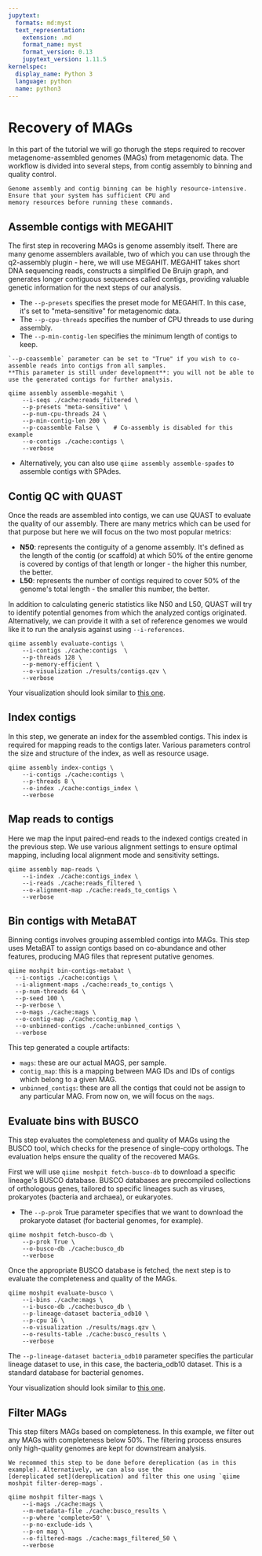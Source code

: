 ```yaml
---
jupytext:
  formats: md:myst
  text_representation:
    extension: .md
    format_name: myst
    format_version: 0.13
    jupytext_version: 1.11.5
kernelspec:
  display_name: Python 3
  language: python
  name: python3
---
```

# Recovery of MAGs
In this part of the tutorial we will go thorugh the steps required to recover metagenome-assembled genomes (MAGs) from 
metagenomic data. The workflow is divided into several steps, from contig assembly to binning and quality control.
```{warning}
Genome assembly and contig binning can be highly resource-intensive. Ensure that your system has sufficient CPU and 
memory resources before running these commands.
```
## Assemble contigs with MEGAHIT
The first step in recovering MAGs is genome assembly itself. There are many genome assemblers available, two of which 
you can use through the q2-assembly plugin - here, we will use MEGAHIT. MEGAHIT takes short DNA sequencing reads, 
constructs a simplified De Bruijn graph, and generates longer contiguous sequences called contigs, providing valuable 
genetic information for the next steps of our analysis.

- The `--p-presets` specifies the preset mode for MEGAHIT. In this case, it's set to "meta-sensitive" for metagenomic data.
- The `--p-cpu-threads` specifies the number of CPU threads to use during assembly.
- The `--p-min-contig-len` specifies the minimum length of contigs to keep.

```{warning}
`--p-coassemble` parameter can be set to "True" if you wish to co-assemble reads into contigs from all samples. 
**This parameter is still under development**: you will not be able to use the generated contigs for further analysis.
```
```{code-cell}
qiime assembly assemble-megahit \
    --i-seqs ./cache:reads_filtered \
    --p-presets "meta-sensitive" \          
    --p-num-cpu-threads 24 \                      
    --p-min-contig-len 200 \ 
    --p-coassemble False \    # Co-assembly is disabled for this example
    --o-contigs ./cache:contigs \
    --verbose   
```
- Alternatively, you can also use `qiime assembly assemble-spades` to assemble contigs with SPAdes.

## Contig QC with QUAST
Once the reads are assembled into contigs, we can use QUAST to evaluate the quality of our assembly. There are many 
metrics which can be used for that purpose but here we will focus on the two most popular metrics:
- **N50**: represents the contiguity of a genome assembly. It's defined as the length of the contig (or scaffold) at 
    which 50% of the entire genome is covered by contigs of that length or longer - the higher this number, the better.
- **L50**: represents the number of contigs required to cover 50% of the genome's total length - the smaller this number, 
    the better.

In addition to calculating generic statistics like N50 and L50, QUAST will try to identify potential genomes from which 
the analyzed contigs originated. Alternatively, we can provide it with a set of reference genomes we would like it to 
run the analysis against using `--i-references`.
```{code-cell}
qiime assembly evaluate-contigs \
    --i-contigs ./cache:contigs  \
    --p-threads 128 \
    --p-memory-efficient \
    --o-visualization ./results/contigs.qzv \ 
    --verbose
```
Your visualization should look similar to [this one](https://view.qiime2.org/visualization/?src=https://raw.githubusercontent.com/bokulich-lab/moshpit-docs/main/moshpit_docs/data/contigs.qzv).

## Index contigs
In this step, we generate an index for the assembled contigs. This index is required for mapping reads to the contigs 
later. Various parameters control the size and structure of the index, as well as resource usage.
```{code-cell}
qiime assembly index-contigs \
    --i-contigs ./cache:contigs \                       
    --p-threads 8 \                                  
    --o-index ./cache:contigs_index \
    --verbose                             
```

## Map reads to contigs
Here we map the input paired-end reads to the indexed contigs created in the previous step. We use various alignment 
settings to ensure optimal mapping, including local alignment mode and sensitivity settings.
```{code-cell}
qiime assembly map-reads \
    --i-index ./cache:contigs_index \                         
    --i-reads ./cache:reads_filtered \                                                  
    --o-alignment-map ./cache:reads_to_contigs \
    --verbose             
```

## Bin contigs with MetaBAT
Binning contigs involves grouping assembled contigs into MAGs. This step uses MetaBAT to assign contigs based on 
co-abundance and other features, producing MAG files that represent putative genomes.
```{code-cell}
qiime moshpit bin-contigs-metabat \
  --i-contigs ./cache:contigs \                       
  --i-alignment-maps ./cache:reads_to_contigs \         
  --p-num-threads 64 \                              
  --p-seed 100 \                                   
  --p-verbose \                                    
  --o-mags ./cache:mags \                             
  --o-contig-map ./cache:contig_map \                   
  --o-unbinned-contigs ./cache:unbinned_contigs \
  --verbose          
```
This tep generated a couple artifacts:

- `mags`: these are our actual MAGS, per sample.
- `contig_map`: this is a mapping between MAG IDs and IDs of contigs which belong to a given MAG.
- `unbinned_contigs`: these are all the contigs that could not be assign to any particular MAG.
From now on, we will focus on the `mags`.

## Evaluate bins with BUSCO
This step evaluates the completeness and quality of MAGs using the BUSCO tool, which checks for the presence of 
single-copy orthologs. The evaluation helps ensure the quality of the recovered MAGs.

First we will use `qiime moshpit fetch-busco-db` to download a specific lineage's BUSCO database. BUSCO databases are 
precompiled collections of orthologous genes, tailored to specific lineages such as viruses, prokaryotes 
(bacteria and archaea), or eukaryotes.

- The `--p-prok` True parameter specifies that we want to download the prokaryote dataset (for bacterial genomes, for example).

```{code-cell}
qiime moshpit fetch-busco-db \
    --p-prok True \
    --o-busco-db ./cache:busco_db
    --verbose
```

Once the appropriate BUSCO database is fetched, the next step is to evaluate the completeness and quality of the MAGs.
```{code-cell}
qiime moshpit evaluate-busco \
    --i-bins ./cache:mags \                             
    --i-busco-db ./cache:busco_db \                     
    --p-lineage-dataset bacteria_odb10 \             
    --p-cpu 16 \                                     
    --o-visualization ./results/mags.qzv \
    --o-results-table ./cache:busco_results \
    --verbose                 
```
The `--p-lineage-dataset bacteria_odb10` parameter specifies the particular lineage dataset to use, in this case, 
the bacteria_odb10 dataset. This is a standard database for bacterial genomes.

Your visualization should look similar to [this one](https://view.qiime2.org/visualization/?src=https://raw.githubusercontent.com/bokulich-lab/moshpit-docs/main/moshpit_docs/data/mags.qzv).
## Filter MAGs
This step filters MAGs based on completeness. In this example, we filter out any MAGs with completeness below 50%. 
The filtering process ensures only high-quality genomes are kept for downstream analysis.
```{tip}
We recommed this step to be done before dereplication (as in this example). Alternatively, we can also use the 
[dereplicated set](dereplication) and filter this one using `qiime moshpit filter-derep-mags`.
```

```{code-cell}
qiime moshpit filter-mags \
    --i-mags ./cache:mags \                             
    --m-metadata-file ./cache:busco_results \           
    --p-where 'complete>50' \                        
    --p-no-exclude-ids \                              
    --p-on mag \                                     
    --o-filtered-mags ./cache:mags_filtered_50 \
    --verbose           
```
